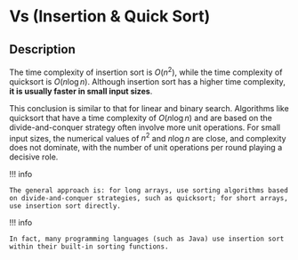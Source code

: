 # Vs (Insertion & Quick Sort)

## Description

The time complexity of insertion sort is $O(n^2)$, while the time complexity of quicksort is $O(n \log n)$.
Although insertion sort has a higher time complexity, **it is usually faster in small input sizes**.

This conclusion is similar to that for linear and binary search.
Algorithms like quicksort that have a time complexity of $O(n \log n)$ and are based on the divide-and-conquer strategy often involve more unit operations.
For small input sizes, the numerical values of $n^2$ and $n \log n$ are close, and complexity does not dominate, with the number of unit operations per round playing a decisive role.

!!! info

    The general approach is: for long arrays, use sorting algorithms based on divide-and-conquer strategies, such as quicksort; for short arrays, use insertion sort directly.

!!! info

    In fact, many programming languages (such as Java) use insertion sort within their built-in sorting functions.
